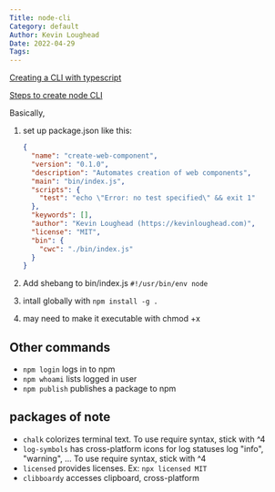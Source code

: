 ```yaml
---
Title: node-cli
Category: default
Author: Kevin Loughead
Date: 2022-04-29
Tags:
---
```


[Creating a CLI with typescript](https://medium.com/geekculture/building-a-node-js-cli-with-typescript-packaged-and-distributed-via-homebrew-15ba2fadcb81)

[Steps to create node CLI](https://developer.okta.com/blog/2019/06/18/command-line-app-with-nodejs)

Basically,

1. set up package.json like this:

   ```json
   {
     "name": "create-web-component",
     "version": "0.1.0",
     "description": "Automates creation of web components",
     "main": "bin/index.js",
     "scripts": {
       "test": "echo \"Error: no test specified\" && exit 1"
     },
     "keywords": [],
     "author": "Kevin Loughead (https://kevinloughead.com)",
     "license": "MIT",
     "bin": {
       "cwc": "./bin/index.js"
     }
   }
   ```

2. Add shebang to bin/index.js `#!/usr/bin/env node`
3. intall globally with `npm install -g .`
4. may need to make it executable with chmod +x

## Other commands

- `npm login` logs in to npm
- `npm whoami` lists logged in user
- `npm publish` publishes a package to npm

## packages of note

- `chalk` colorizes terminal text. To use require syntax, stick with ^4
- `log-symbols` has cross-platform icons for log statuses log "info", "warning", ...
  To use require syntax, stick with ^4
- `licensed` provides licenses. Ex: `npx licensed MIT`
- `clibboardy` accesses clipboard, cross-platform
